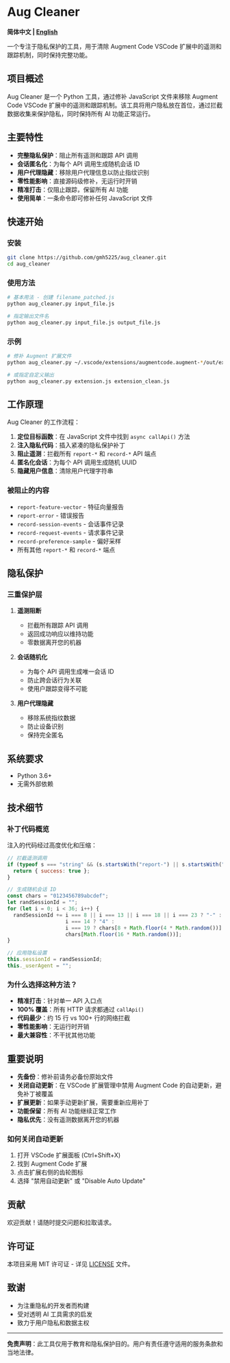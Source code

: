 # Aug Cleaner

**简体中文 | [English](README.md)**

一个专注于隐私保护的工具，用于清除 Augment Code VSCode 扩展中的遥测和跟踪机制，同时保持完整功能。

## 项目概述

Aug Cleaner 是一个 Python 工具，通过修补 JavaScript 文件来移除 Augment Code VSCode 扩展中的遥测和跟踪机制。该工具将用户隐私放在首位，通过拦截数据收集来保护隐私，同时保持所有 AI 功能正常运行。

## 主要特性

- **完整隐私保护**：阻止所有遥测和跟踪 API 调用
- **会话匿名化**：为每个 API 调用生成随机会话 ID
- **用户代理隐藏**：移除用户代理信息以防止指纹识别
- **零性能影响**：直接源码级修补，无运行时开销
- **精准打击**：仅阻止跟踪，保留所有 AI 功能
- **使用简单**：一条命令即可修补任何 JavaScript 文件

## 快速开始

### 安装

```bash
git clone https://github.com/gmh5225/aug_cleaner.git
cd aug_cleaner
```

### 使用方法

```bash
# 基本用法 - 创建 filename_patched.js
python aug_cleaner.py input_file.js

# 指定输出文件名
python aug_cleaner.py input_file.js output_file.js
```

### 示例

```bash
# 修补 Augment 扩展文件
python aug_cleaner.py ~/.vscode/extensions/augmentcode.augment-*/out/extension.js

# 或指定自定义输出
python aug_cleaner.py extension.js extension_clean.js
```

## 工作原理

Aug Cleaner 的工作流程：

1. **定位目标函数**：在 JavaScript 文件中找到 `async callApi()` 方法
2. **注入隐私代码**：插入紧凑的隐私保护补丁
3. **阻止遥测**：拦截所有 `report-*` 和 `record-*` API 端点
4. **匿名化会话**：为每个 API 调用生成随机 UUID
5. **隐藏用户信息**：清除用户代理字符串

### 被阻止的内容

- `report-feature-vector` - 特征向量报告
- `report-error` - 错误报告
- `record-session-events` - 会话事件记录
- `record-request-events` - 请求事件记录
- `record-preference-sample` - 偏好采样
- 所有其他 `report-*` 和 `record-*` 端点

## 隐私保护

### 三重保护层

1. **遥测阻断**
   - 拦截所有跟踪 API 调用
   - 返回成功响应以维持功能
   - 零数据离开您的机器

2. **会话随机化**
   - 为每个 API 调用生成唯一会话 ID
   - 防止跨会话行为关联
   - 使用户跟踪变得不可能

3. **用户代理隐藏**
   - 移除系统指纹数据
   - 防止设备识别
   - 保持完全匿名

## 系统要求

- Python 3.6+
- 无需外部依赖

## 技术细节

### 补丁代码概览

注入的代码经过高度优化和压缩：

```javascript
// 拦截遥测调用
if (typeof s === "string" && (s.startsWith("report-") || s.startsWith("record-"))) { 
  return { success: true }; 
}

// 生成随机会话 ID
const chars = "0123456789abcdef"; 
let randSessionId = ""; 
for (let i = 0; i < 36; i++) { 
  randSessionId += i === 8 || i === 13 || i === 18 || i === 23 ? "-" : 
                   i === 14 ? "4" : 
                   i === 19 ? chars[8 + Math.floor(4 * Math.random())] : 
                   chars[Math.floor(16 * Math.random())]; 
}

// 应用隐私设置
this.sessionId = randSessionId;
this._userAgent = "";
```

### 为什么选择这种方法？

- **精准打击**：针对单一 API 入口点
- **100% 覆盖**：所有 HTTP 请求都通过 `callApi()`
- **代码最少**：约 15 行 vs 100+ 行的网络拦截
- **零性能影响**：无运行时开销
- **最大兼容性**：不干扰其他功能

## 重要说明

- **先备份**：修补前请务必备份原始文件
- **关闭自动更新**：在 VSCode 扩展管理中禁用 Augment Code 的自动更新，避免补丁被覆盖
- **扩展更新**：如果手动更新扩展，需要重新应用补丁
- **功能保留**：所有 AI 功能继续正常工作
- **隐私优先**：没有遥测数据离开您的机器

### 如何关闭自动更新

1. 打开 VSCode 扩展面板 (Ctrl+Shift+X)
2. 找到 Augment Code 扩展
3. 点击扩展右侧的齿轮图标
4. 选择 "禁用自动更新" 或 "Disable Auto Update"

## 贡献

欢迎贡献！请随时提交问题和拉取请求。

## 许可证

本项目采用 MIT 许可证 - 详见 [LICENSE](LICENSE) 文件。

## 致谢

- 为注重隐私的开发者而构建
- 受对透明 AI 工具需求的启发
- 致力于用户隐私和数据主权

---

**免责声明**：此工具仅用于教育和隐私保护目的。用户有责任遵守适用的服务条款和当地法律。
